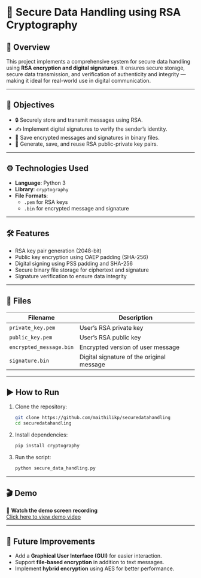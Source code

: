 # 🔐 Secure Data Handling using RSA Cryptography

## 📌 Overview

This project implements a comprehensive system for secure data handling using **RSA encryption and digital signatures**. It ensures secure storage, secure data transmission, and verification of authenticity and integrity — making it ideal for real-world use in digital communication.

---

## 🎯 Objectives

- 🔒 Securely store and transmit messages using RSA.
- ✍️ Implement digital signatures to verify the sender’s identity.
- 📁 Save encrypted messages and signatures in binary files.
- 🔑 Generate, save, and reuse RSA public-private key pairs.

---

## ⚙️ Technologies Used

- **Language**: Python 3
- **Library**: `cryptography`
- **File Formats**:
  - `.pem` for RSA keys
  - `.bin` for encrypted message and signature

---

## 🛠️ Features

- RSA key pair generation (2048-bit)
- Public key encryption using OAEP padding (SHA-256)
- Digital signing using PSS padding and SHA-256
- Secure binary file storage for ciphertext and signature
- Signature verification to ensure data integrity

---

## 📁 Files

| Filename               | Description                               |
|------------------------|-------------------------------------------|
| `private_key.pem`      | User’s RSA private key                    |
| `public_key.pem`       | User’s RSA public key                     |
| `encrypted_message.bin`| Encrypted version of user message         |
| `signature.bin`        | Digital signature of the original message |

---

## ▶️ How to Run

1. Clone the repository:
   ```bash
   git clone https://github.com/maithilikp/securedatahandling
   cd securedatahandling
   ```

2. Install dependencies:
   ```bash
   pip install cryptography
   ```

3. Run the script:
   ```bash
   python secure_data_handling.py
   ```

---

## 🎬 Demo

🔗 **Watch the demo screen recording**  
[Click here to view demo video](https://github.com/maithilikp/securedatahandling/blob/main/Screen%20Recording%202025-04-06%20230920.mp4)

---

## 🚀 Future Improvements

- Add a **Graphical User Interface (GUI)** for easier interaction.
- Support **file-based encryption** in addition to text messages.
- Implement **hybrid encryption** using AES for better performance.



